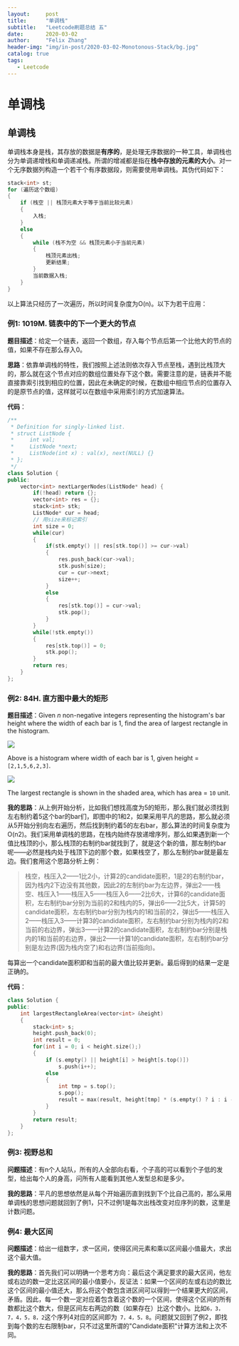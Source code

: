 ```yaml
---
layout:     post
title:      "单调栈"
subtitle:   "Leetcode刷题总结 五"
date:       2020-03-02
author:     "Felix Zhang"
header-img: "img/in-post/2020-03-02-Monotonous-Stack/bg.jpg"
catalog: true
tags:
   - Leetcode
---
```


# 单调栈

## 单调栈

单调栈本身是栈，其存放的数据是**有序的**，是处理无序数据的一种工具，单调栈也分为单调递增栈和单调递减栈。所谓的增减都是指在**栈中存放的元素的大小**。对一个无序数据列构造一个若干个有序数据段，则需要使用单调栈。其伪代码如下：
~~~C++
stack<int> st;
for (遍历这个数组)
{
    if (栈空 || 栈顶元素大于等于当前比较元素)
    {
        入栈;
    }
    else
    {
        while (栈不为空 && 栈顶元素小于当前元素)
        {
            栈顶元素出栈;
            更新结果;
        }
        当前数据入栈;
    }
}
~~~

以上算法只经历了一次遍历，所以时间复杂度为O(n)。以下为若干应用：

### 例1: 1019M. 链表中的下一个更大的节点

**题目描述**：给定一个链表，返回一个数组，存入每个节点后第一个比他大的节点的值，如果不存在那么存入0。

**思路**：依靠单调栈的特性，我们按照上述法则依次存入节点至栈，遇到比栈顶大的，那么就在这个节点对应的数组位置处存下这个数。需要注意的是，链表并不能直接靠索引找到相应的位置，因此在未确定的时候，在数组中相应节点的位置存入的是原节点的值，这样就可以在数组中采用索引的方式加速算法。

**代码**：

~~~C++
/**
 * Definition for singly-linked list.
 * struct ListNode {
 *     int val;
 *     ListNode *next;
 *     ListNode(int x) : val(x), next(NULL) {}
 * };
 */
class Solution {
public:
    vector<int> nextLargerNodes(ListNode* head) {
        if(!head) return {};
        vector<int> res = {};
        stack<int> stk;
        ListNode* cur = head;
      	// 用size来标记索引
        int size = 0;
        while(cur)
        {
            if(stk.empty() || res[stk.top()] >= cur->val)
            {
                res.push_back(cur->val);
                stk.push(size);
                cur = cur->next;
                size++;
            }
            else
            {
                res[stk.top()] = cur->val;
                stk.pop();
            }
        }
        while(!stk.empty())
        {
            res[stk.top()] = 0;
            stk.pop();
        }
        return res;
    }
};
~~~

### 例2: 84H. 直方图中最大的矩形

**题目描述**：Given *n* non-negative integers representing the histogram's bar height where the width of each bar is 1, find the area of largest rectangle in the histogram.

![](https://assets.leetcode.com/uploads/2018/10/12/histogram.png)

Above is a histogram where width of each bar is 1, given height = `[2,1,5,6,2,3]`.

![](https://assets.leetcode.com/uploads/2018/10/12/histogram_area.png)

The largest rectangle is shown in the shaded area, which has area = `10` unit.

**我的思路**：从上例开始分析，比如我们想找高度为5的矩形，那么我们就必须找到左右制约着5这个bar的bar们，即图中的1和2，如果采用平凡的思路，那么就必须从5开始分别向左右遍历，然后找到制约着5的左右bar，那么算法的时间复杂度为O(n2)。我们采用单调栈的思路，在栈内始终存放递增序列，那么如果遇到新一个值比栈顶的小，那么栈顶的右制约bar就找到了，就是这个新的值，那左制约bar呢——必然是栈内处于栈顶下边的那个数，如果栈空了，那么左制约bar就是最左边。我们套用这个思路分析上例：

> 栈空，栈压入2——1比2小，计算2的candidate面积，1是2的右制约bar，因为栈内2下边没有其他数，因此2的左制约bar为左边界，弹出2——栈空、栈压入1——栈压入5——栈压入6——2比6大，计算6的candidate面积，左右制约bar分别为当前的2和栈内的5，弹出6——2比5大，计算5的candidate面积，左右制约bar分别为栈内的1和当前的2，弹出5——栈压入2——栈压入3——计算3的candidate面积，左右制约bar分别为栈内的2和当前的右边界，弹出3——计算2的candidate面积，左右制约bar分别是栈内的1和当前的右边界，弹出2——计算1的candidate面积，左右制约bar分别是左边界(因为栈内空了)和右边界(当前指向)。

每算出一个candidate面积即和当前的最大值比较并更新。最后得到的结果一定是正确的。

**代码**：

~~~C++
class Solution {
public:
    int largestRectangleArea(vector<int> &height) 
    {
        stack<int> s;
        height.push_back(0);
        int result = 0;
        for(int i = 0; i < height.size();) 
        {
            if (s.empty() || height[i] > height[s.top()])
                s.push(i++);
            else 
            {
                int tmp = s.top();
                s.pop();
                result = max(result, height[tmp] * (s.empty() ? i : i - s.top() - 1));
            }
        }
        return result;
    }
};
~~~

### 例3: 视野总和

**问题描述**：有n个人站队，所有的人全部向右看，个子高的可以看到个子低的发型，给出每个人的身高，问所有人能看到其他人发型总和是多少。

**我的思路**：平凡的思想依然是从每个开始遍历直到找到下个比自己高的，那么采用单调栈的思想问题就回到了例1，只不过例1是每次出栈改变对应序列的数，这里是计数问题。

### 例4: 最大区间

**问题描述**：给出一组数字，求一区间，使得区间元素和乘以区间最小值最大，求出这个最大值。

**我的思路**：首先我们可以明确一个思考方向：最后这个满足要求的最大区间，他左或右边的数一定比这区间的最小值要小，反证法：如果一个区间的左或右边的数比这个区间的最小值还大，那么将这个数包含进区间可以得到一个结果更大的区间，矛盾。因此，每一个数一定对应着包含着这个数的一个区间，使得这个区间的所有数都比这个数大，但是区间左右两边的数（如果存在）比这个数小。比如`6，3，7，4，5，8，2`这个序列4对应的区间即为` 7，4，5，8`。问题就又回到了例2，即找到每个数的左右限制bar，只不过这里所谓的"Candidate面积"计算方法和上次不同。